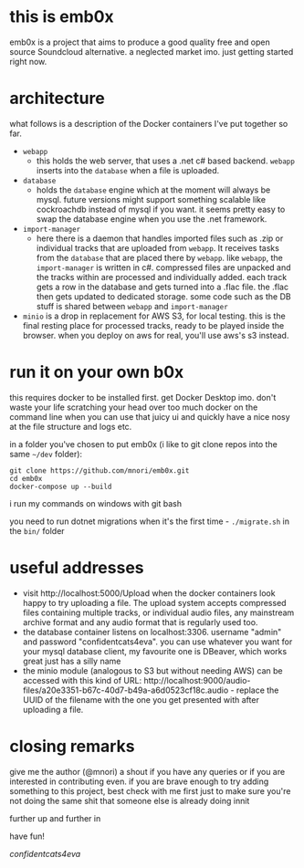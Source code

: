 # this is emb0x
emb0x is a project that aims to produce a good quality free and open source Soundcloud alternative. a neglected market imo. just getting started right now.

# architecture

what follows is a description of the Docker containers I've put together so far.
- `webapp`
  - this holds the web server, that uses a .net c# based backend. `webapp` inserts into the `database` when a file is uploaded.
- `database`
  - holds the `database` engine which at the moment will always be mysql. future versions might support something scalable like cockroachdb instead of mysql if you want. it seems pretty easy to swap the database engine when you use the .net framework.
- `import-manager`
  - here there is a daemon that handles imported files such as .zip or individual tracks that are uploaded from `webapp`. It receives tasks from the `database` that are placed there by `webapp`. like `webapp`, the `import-manager` is written in c#. compressed files are unpacked and the tracks within are processed and individually added. each track gets a row in the database and gets turned into a .flac file. the .flac then gets updated to dedicated storage. some code such as the DB stuff is shared between `webapp` and `import-manager`
- `minio` is a drop in replacement for AWS S3, for local testing. this is the final resting place for processed tracks, ready to be played inside the browser. when you deploy on aws for real, you'll use aws's s3 instead.

# run it on your own b0x
this requires docker to be installed first. get Docker Desktop imo. don't waste your life scratching your head over too much docker on the command line when you can use that juicy ui and quickly have a nice nosy at the file structure and logs etc.

in a folder you've chosen to put emb0x (i like to git clone repos into the same `~/dev` folder):
```
git clone https://github.com/mnori/emb0x.git
cd emb0x
docker-compose up --build
```

i run my commands on windows with git bash

you need to run dotnet migrations when it's the first time - `./migrate.sh` in the `bin/` folder

# useful addresses
- visit http://localhost:5000/Upload when the docker containers look happy to try uploading a file. The upload system accepts compressed files containing multiple tracks, or individual audio files, any mainstream archive format and any audio format that is regularly used too.
- the database container listens on localhost:3306. username "admin" and password "confidentcats4eva". you can use whatever you want for your mysql database client, my favourite one is DBeaver, which works great just has a silly name
- the minio module (analogous to S3 but without needing AWS) can be accessed with this kind of URL: http://localhost:9000/audio-files/a20e3351-b67c-40d7-b49a-a6d0523cf18c.audio - replace the UUID of the filename with the one you get presented with after uploading a file.

# closing remarks

give me the author (@mnori) a shout if you have any queries or if you are interested in contributing even. if you are brave enough to try adding something to this project, best check with me first just to make sure you're not doing the same shit that someone else is already doing innit

further up and further in

have fun!

*confidentcats4eva*
